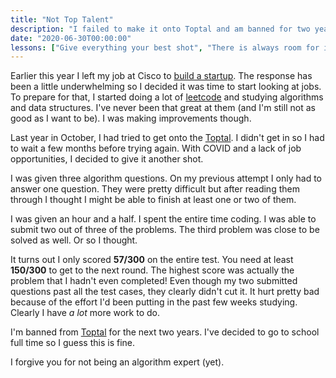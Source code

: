 ```yaml
---
title: "Not Top Talent"
description: "I failed to make it onto Toptal and am banned for two years."
date: "2020-06-30T00:00:00"
lessons: ["Give everything your best shot", "There is always room for improvement", "Tighten the feedback loop on your growth"]
---
```


Earlier this year I left my job at Cisco to [build a startup](/projects/bard). The response has been a little underwhelming so I decided it was time to start looking at jobs. To prepare for that, I started doing a lot of [leetcode](https://leetcode.com) and studying algorithms and data structures. I've never been that great at them (and I'm still not as good as I want to be). I was making improvements though.

Last year in October, I had tried to get onto the [Toptal](https://www.toptal.com). I didn't get in so I had to wait a few months before trying again. With COVID and a lack of job opportunities, I decided to give it another shot.

I was given three algorithm questions. On my previous attempt I only had to answer one question. They were pretty difficult but after reading them through I thought I might be able to finish at least one or two of them.

I was given an hour and a half. I spent the entire time coding. I was able to submit two out of three of the problems. The third problem was close to be solved as well. Or so I thought.

It turns out I only scored **57/300** on the entire test. You need at least **150/300** to get to the next round. The highest score was actually the problem that I hadn't even completed! Even though my two submitted questions past all the test cases, they clearly didn't cut it. It hurt pretty bad because of the effort I'd been putting in the past few weeks studying. Clearly I have _a lot_ more work to do.

I'm banned from [Toptal](https://www.toptal.com) for the next two years. I've decided to go to school full time so I guess this is fine.

I forgive you for not being an algorithm expert (yet).

